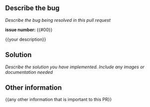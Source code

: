 ## Describe the bug

_Describe the bug being resolved in this pull request_

**issue number:** {{#00}}

{{your description}}

## Solution

_Describe the solution you have implemented. Include any images or documentation needed_

## Other information

{{any other information that is important to this PR}}
